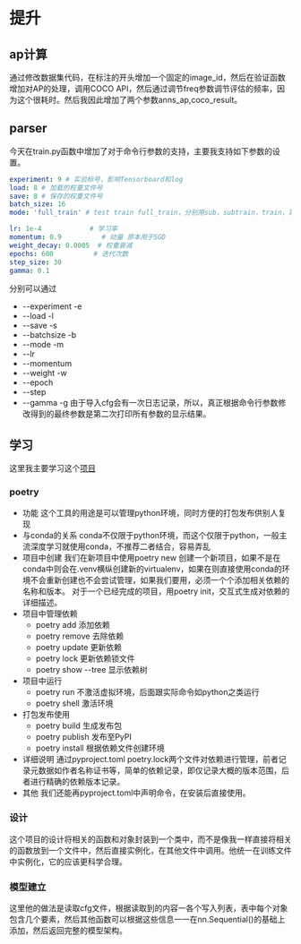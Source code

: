 # 提升
## ap计算
通过修改数据集代码，在标注的开头增加一个固定的image_id，然后在验证函数增加对AP的处理，调用COCO API，然后通过调节freq参数调节评估的频率，因为这个很耗时。然后我因此增加了两个参数anns_ap,coco_result。

## parser
今天在train.py函数中增加了对于命令行参数的支持，主要我支持如下参数的设置。
```yaml
experiment: 9 # 实验标号，影响Tensorboard和log
load: 8 # 加载的权重文件号
save: 8 # 保存的权重文件号
batch_size: 16
mode: 'full_train' # test train full_train，分别用sub，subtrain，train，第二个是根据前面划分的大小

lr: 1e-4            # 学习率  
momentum: 0.9          # 动量 原本用于SGD
weight_decay: 0.0005  # 权重衰减
epochs: 600          # 迭代次数  
step_size: 30
gamma: 0.1
```
分别可以通过
* --experiment -e
* --load -l
* --save -s
* --batchsize -b
* --mode -m
* --lr
* --momentum
* --weight -w
* --epoch 
* --step 
* --gamma -g
由于导入cfg会有一次日志记录，所以，真正根据命令行参数修改得到的最终参数是第二次打印所有参数的显示结果。

## 学习
这里我主要学习这个[项目](https://github.com/eriklindernoren/PyTorch-YOLOv3)

### poetry
* 功能
这个工具的用途是可以管理python环境，同时方便的打包发布供别人复现
* 与conda的关系
conda不仅限于python环境，而这个仅限于python，一般主流深度学习就使用conda，不推荐二者结合，容易弄乱
* 项目中创建
我们在新项目中使用poetry new <name>创建一个新项目，如果不是在conda中则会在.venv横纵创建新的virtualenv，如果在则直接使用conda的环境不会重新创建也不会尝试管理，如果我们要用，必须一个个添加相关依赖的名称和版本。
对于一个已经完成的项目，用poetry init，交互式生成对依赖的详细描述。
* 项目中管理依赖
  * poetry add 添加依赖
  * poetry remove 去除依赖
  * poetry update 更新依赖
  * poetry lock 更新依赖锁文件
  * poetry show --tree 显示依赖树
* 项目中运行
  * poetry run 不激活虚拟环境，后面跟实际命令如python之类运行
  * poetry shell 激活环境
* 打包发布使用
  * poetry build 生成发布包
  * poetry publish 发布至PyPI
  * poetry install 根据依赖文件创建环境
* 详细说明
通过pyproject.toml poetry.lock两个文件对依赖进行管理，前者记录元数据如作者名称证书等，简单的依赖记录，即仅记录大概的版本范围，后者进行精确的依赖版本记录。
* 其他
我们还能再pyproject.toml中声明命令，在安装后直接使用。

### 设计
这个项目的设计将相关的函数和对象封装到一个类中，而不是像我一样直接将相关的函数放到一个文件中，然后直接实例化，在其他文件中调用。他统一在训练文件中实例化，它的应该更科学合理。

### 模型建立
这里他的做法是读取cfg文件，根据读取到的内容一各个写入列表，表中每个对象包含几个要素，然后其他函数可以根据这些信息一一在nn.Sequential()的基础上添加，然后返回完整的模型架构。